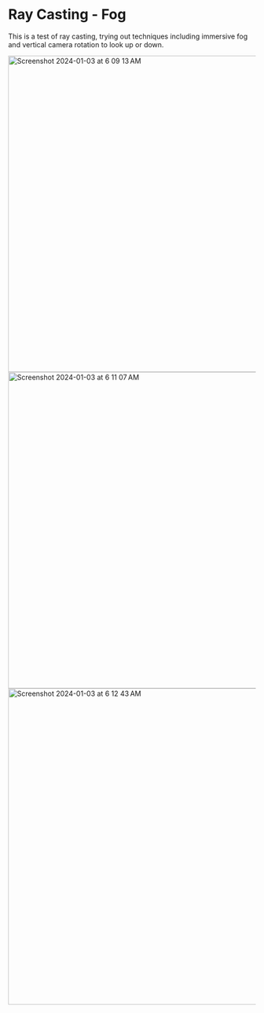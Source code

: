 # Ray Casting - Fog
This is a test of ray casting, trying out techniques including immersive fog and vertical camera rotation to look up or down.

<img width="643" alt="Screenshot 2024-01-03 at 6 09 13 AM" src="https://github.com/caseyhild/3D-Scenes-Games/assets/44584719/8a892df1-825b-41b5-b6b1-b3f7f13d2b87">
<img width="643" alt="Screenshot 2024-01-03 at 6 11 07 AM" src="https://github.com/caseyhild/3D-Scenes-Games/assets/44584719/bc1de483-5485-4cad-a50d-8e58864aa0fa">
<img width="643" alt="Screenshot 2024-01-03 at 6 12 43 AM" src="https://github.com/caseyhild/3D-Scenes-Games/assets/44584719/28190b9c-67f3-434f-9acb-2e243038115c">
